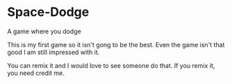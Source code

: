 # Space-Dodge
A game where you dodge 

This is my first game so it isn't gong to be the best.
Even the game isn't that good I am still impressed with it.

You can remix it and I would love to see someone do that.
If you remix it, you need credit me.
